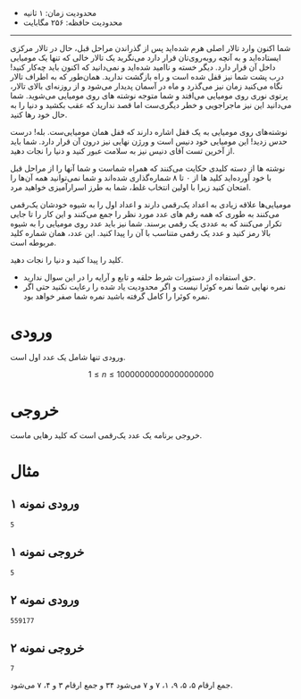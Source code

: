 + محدودیت زمان: ۱ ثانیه
+ محدودیت حافظه: ۲۵۶ مگابایت

----------
شما اکنون وارد تالار اصلی هرم شده‌اید پس از گذراندن مراحل قبل، حال در تالار مرکزی ایستاده‌اید و به آنچه روبه‌روی‌تان قرار دارد می‌نگرید یک تالار خالی که تنها یک مومیایی داخل آن قرار دارد. دیگر خسته و ناامید شده‌اید و نمی‌دانید که اکنون باید چه‌کار کنید! درب پشت شما نیز قفل شده است و راه بازگشت ندارید. همان‌طور که به اطراف تالار نگاه می‌کنید زمان نیز می‌گذرد و ماه در آسمان پدیدار می‌شود و از روزنه‌ای بالای تالار، پرتوی نوری روی مومیایی می‌افتد و شما متوجه نوشته های روی مومیایی می‌شوید. شما می‌دانید این نیز ماجراجویی و خطر دیگری‌ست اما قصد ندارید که عقب بکشید و دنیا را به حال خود رها کنید.

نوشته‌های روی مومیایی به یک قفل اشاره دارند که قفل همان مومیایی‌ست. بله! درست حدس زدید! این مومیایی خود دنیس است و ورژن نهایی نیز درون آن قرار دارد. شما باید از آخرین تست آقای دنیس نیز به سلامت عبور کنید و دنیا را نجات دهید. 

نوشته ها از دسته کلیدی حکایت می‌کنند که همراه شماست و شما آنها را از مراحل قبل با خود آورده‌اید کلید ها از ٠ تا ۸ شماره‌گذاری شده‌اند و شما نمی‌توانید همه آن‌ها را امتحان کنید زیرا با اولین انتخاب غلط، شما به طرز اسرارآمیزی خواهید مرد.

مومیایی‌ها علاقه زیادی به اعداد یک‌رقمی دارند و اعداد اول را به شیوه خودشان یک‌رقمی می‌کنند به طوری که همه رقم های عدد مورد نظر را جمع می‌کنند و این کار را تا جایی تکرار می‌کنند که به عددی یک رقمی برسند. شما نیز باید عدد روی مومیایی را به شیوه بالا رمز کنید و عدد یک رقمی متناسب با آن را پیدا کنید. این عدد، همان شماره کلید مربوطه است.

کلید را پیدا کنید و دنیا را نجات ‌دهید.

+ حق استفاده از دستورات شرط حلقه و تابع و آرایه را در این سوال ندارید.
+ نمره نهایی شما نمره کوئرا نیست و اگر محدودیت یاد شده را رعایت نکنید حتی اگر نمره کوئرا را کامل گرفته باشید نمره شما صفر خواهد بود. 

# ورودی

ورودی تنها شامل یک عدد اول است.

$$1 \le n \le 10000000000000000000$$

# خروجی

خروجی برنامه یک عدد یک‌رقمی است که کلید رهایی ماست.

# مثال

## ورودی نمونه ۱

```
5
```

## خروجی نمونه ۱

```
5
```


## ورودی نمونه ۲

```
559177
```

## خروجی نمونه ۲

```
7
```

جمع ارقام ۵، ۵، ۹، ۱، ۷ و ۷ می‌شود ۳۴ و جمع ارقام ۳ و ۴، ۷ می‌شود.